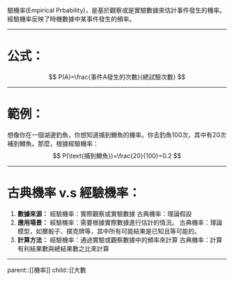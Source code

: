 驗機率(Empirical Prbability)，是基於觀察或是實驗數據來估計事件發生的機率。經驗機率反映了時機數據中某事件發生的頻率。
- - -
# 公式：
$$
P(A)=\frac{事件A發生的次數}{總試驗次數}
$$
- - -
# 範例：
想像你在一個湖邊釣魚，你想知道捕到鱒魚的機率。你去釣魚100次，其中有20次補到鱒魚。那麼，根據經驗機率：
$$
P(\text{捕到鱒魚})=\frac{20}{100}=0.2
$$
- - -
# 古典機率 v.s 經驗機率：

1. **數據來源：**
	經驗機率：實際觀察或實驗數據
	古典機率：理論假設
2. **應用場景：**
	經驗機率：需要根據實際數據進行估計的情況。
	古典機率：理論模型，如擲骰子、撲克牌等，其中所有可能結果是已知且等可能的。
3. **計算方法：**
	經驗機率：通過實驗或觀察數據中的頻率來計算
	古典機率：計算有利結果數與總結果數之比來計算
- - -
parent::[[機率]]
child::[[大數